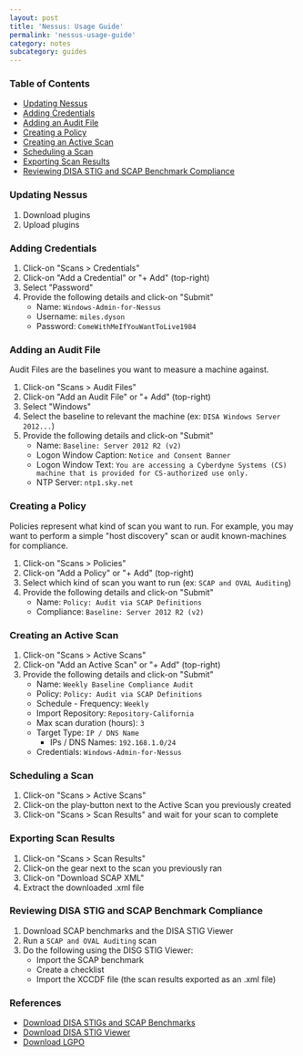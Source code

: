 ```yaml
---
layout: post
title: 'Nessus: Usage Guide'
permalink: 'nessus-usage-guide'
category: notes
subcategory: guides
---
```


### Table of Contents
* [Updating Nessus](#updating-nessus)
* [Adding Credentials](#adding-credentials)
* [Adding an Audit File](#adding-an-audit-file)
* [Creating a Policy](#creating-a-policy)
* [Creating an Active Scan](#creating-an-active-scan)
* [Scheduling a Scan](#scheduling-a-scan)
* [Exporting Scan Results](#exporting-scan-results)
* [Reviewing DISA STIG and SCAP Benchmark Compliance](#reviewing-disa-stig-and-scap-benchmark-compliance)

### Updating Nessus
1. Download plugins
2. Upload plugins

### Adding Credentials
1. Click-on "Scans > Credentials"
2. Click-on "Add a Credential" or "+ Add" (top-right)
3. Select "Password"
4. Provide the following details and click-on "Submit"
    - Name: `Windows-Admin-for-Nessus`
    - Username: `miles.dyson`
    - Password: `ComeWithMeIfYouWantToLive1984`
    
### Adding an Audit File
Audit Files are the baselines you want to measure a machine against. 
1. Click-on "Scans > Audit Files"
2. Click-on "Add an Audit File" or "+ Add" (top-right)
3. Select "Windows"
4. Select the baseline to relevant the machine (ex: `DISA Windows Server 2012...`)
5. Provide the following details and click-on "Submit"
    - Name: `Baseline: Server 2012 R2 (v2)`
    - Logon Window Caption: `Notice and Consent Banner`
    - Logon Window Text: `You are accessing a Cyberdyne Systems (CS) machine that is provided for CS-authorized use only.`
    - NTP Server: `ntp1.sky.net`
    
### Creating a Policy
Policies represent what kind of scan you want to run. For example, you may want to perform a simple "host discovery" scan or audit known-machines for compliance.
1. Click-on "Scans > Policies"
2. Click-on "Add a Policy" or "+ Add" (top-right)
3. Select which kind of scan you want to run (ex: `SCAP and OVAL Auditing`)
4. Provide the following details and click-on "Submit"
    - Name: `Policy: Audit via SCAP Definitions`
    - Compliance: `Baseline: Server 2012 R2 (v2)`

### Creating an Active Scan
1. Click-on "Scans > Active Scans"
2. Click-on "Add an Active Scan" or "+ Add" (top-right)
3. Provide the following details and click-on "Submit"
    - Name: `Weekly Baseline Compliance Audit`
    - Policy: `Policy: Audit via SCAP Definitions`
    - Schedule - Frequency: `Weekly`
    - Import Repository: `Repository-California`
    - Max scan duration (hours): `3`
    - Target Type: `IP / DNS Name`
        - IPs / DNS Names: `192.168.1.0/24`
    - Credentials: `Windows-Admin-for-Nessus`
    
### Scheduling a Scan
1. Click-on "Scans > Active Scans"
2. Click-on the play-button next to the Active Scan you previously created
3. Click-on "Scans > Scan Results" and wait for your scan to complete

### Exporting Scan Results
1. Click-on "Scans > Scan Results"
2. Click-on the gear next to the scan you previously ran
3. Click-on "Download SCAP XML"
4. Extract the downloaded .xml file

### Reviewing DISA STIG and SCAP Benchmark Compliance
1. Download SCAP benchmarks and the DISA STIG Viewer
2. Run a `SCAP and OVAL Auditing` scan
3. Do the following using the DISG STIG Viewer:
    - Import the SCAP benchmark
    - Create a checklist
    - Import the XCCDF file (the scan results exported as an .xml file) 

### References
* [Download DISA STIGs and SCAP Benchmarks](https://dl.cyber.mil/stigs)
* [Download DISA STIG Viewer](https://public.cyber.mil/stigs/stig-viewing-tools/)
* [Download LGPO](https://www.microsoft.com/en-us/download/details.aspx?id=53319)
